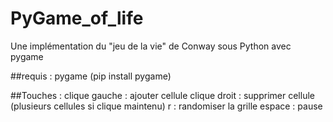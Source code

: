 # PyGame_of_life
Une implémentation du "jeu de la vie" de Conway sous Python avec pygame

##requis : 
pygame (pip install pygame)

##Touches :
clique gauche : ajouter cellule 
clique droit : supprimer cellule
(plusieurs cellules si clique maintenu)
r : randomiser la grille
espace : pause
